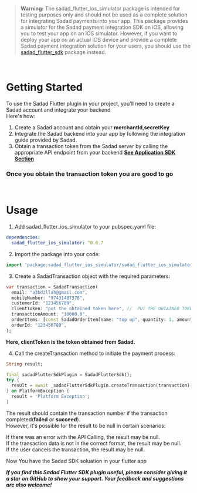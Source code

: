 > **Warning:** The sadad_flutter_ios_simulator package is intended for testing purposes only and should not be used as a complete solution for integrating Sadad payments into your app. This package provides a simulator for the Sadad payment integration SDK on iOS, allowing you to test your app on an iOS simulator. However, if you want to deploy your app on an actual iOS device and provide a complete Sadad payment integration solution for your users, you should use the [sadad_flutter_sdk](https://pub.dev/packages/sadad_flutter_sdk) package instead.

<br>

# Getting Started

To use the Sadad Flutter plugin in your project, you'll need to create a Sadad account and integrate your backend  
Here's how:

1. Create a Sadad account and obtain your **merchantId**,**secretKey**
2. Integrate the Sadad backend into your app by following the integration guide provided by Sadad.
3. Obtain a transaction token from the Sadad server by calling the appropriate API endpoint from your backend **[See Application SDK Section](https://developer.sadad.qa)**

### Once you obtain the transaction token you are good to go
<br>

# Usage

1. Add sadad_flutter_ios_simulator to your pubspec.yaml file:
```yaml
dependencies:
  sadad_flutter_ios_simulator: ^0.0.7
```
2. Import the package into your code:
```dart
import 'package:sadad_flutter_ios_simulator/sadad_flutter_ios_simulator.dart';
```
3. Create a SadadTransaction object with the required parameters:
```dart
var transaction = SadadTransaction(
  email: "a3bd2llah@gmail.com",
  mobileNumber: "97431487378",
  customerId: "123456789",
  clientToken: "put the obtained token here", //  PUT THE OBTAINED TOKEN HERE
  transactionAmount: "10000.0",
  orderItems: [const SadadOrderItem(name: "top up", quantity: 1, amount: 10000)],
  orderId: "123456789",
);
```
**Here, clientToken is the token obtained from Sadad.**

4. Call the createTransaction method to initiate the payment process:
```dart
String result;

final sadadFlutterSdkPlugin = SadadFlutterSdk();
try {
  result = await _sadadFlutterSdkPlugin.createTransaction(transaction) ?? 'null';
} on PlatformException {
  result = 'Platform Exception';
}
```
The result should contain the transaction number if the transaction completed(**failed** or **succeed**).  
However, it's possible for the result to be null in certain scenarios:

If there was an error with the API Calling, the result may be null.  
If the transaction data is not in the correct format, the result may be null.  
If the user cancels the transaction, the result may be null.


Now You have the Sadad SDK soluation in your flutter app

***If you find this Sadad Flutter SDK plugin useful, please consider giving it a star on GitHub to show your support. Your feedback and suggestions are also welcome!***
